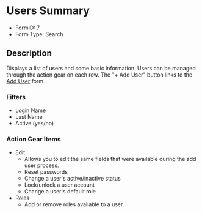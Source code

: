 # Users Summary

- FormID: 7
- Form Type: Search

## Description

Displays a list of users and some basic information. Users can be managed through the action gear on each row. The "+ Add User" button links to the [Add User](Baseline8.md) form.

### Filters

- Login Name
- Last Name
- Active (yes/no)

### Action Gear Items


- Edit
  - Allows you to edit the same fields that were available during the add user process. 
  - Reset passwords
  - Change a user's active/inactive status
  - Lock/unlock a user account
  - Change a user's default role
- Roles
  - Add or remove roles available to a user.


###